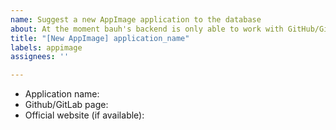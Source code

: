 ```yaml
---
name: Suggest a new AppImage application to the database
about: At the moment bauh's backend is only able to work with GitHub/GitLab projects. The project also needs to attach the AppImage file to its releases.
title: "[New AppImage] application_name"
labels: appimage
assignees: ''

---
```


- Application name:
- Github/GitLab page:
- Official website (if available):
